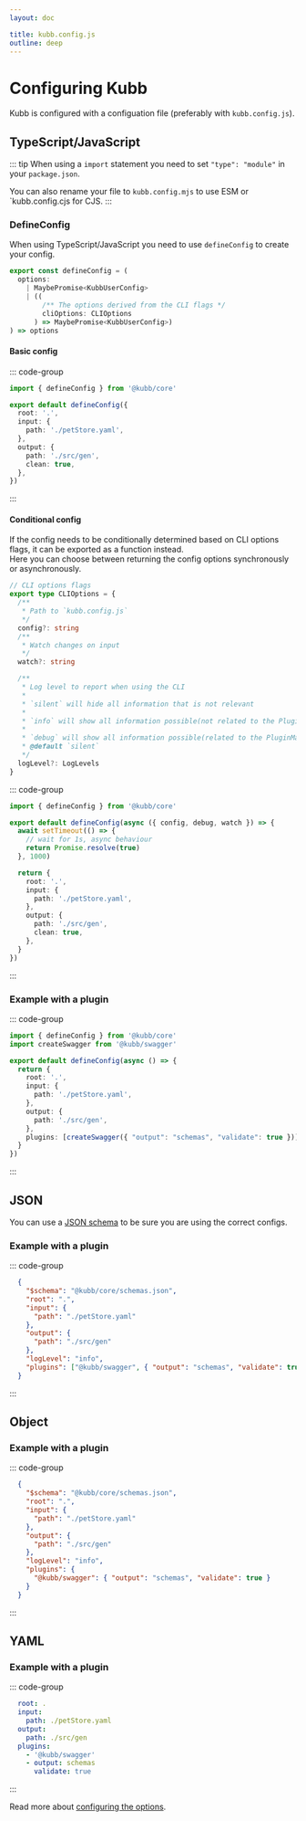 ```yaml
---
layout: doc

title: kubb.config.js
outline: deep
---
```


# Configuring Kubb
Kubb is configured with a configuation file (preferably with `kubb.config.js`).

## TypeScript/JavaScript

::: tip
When using a `import` statement you need to set `"type": "module"` in your `package.json`.

You can also rename your file to `kubb.config.mjs` to use ESM or `kubb.config.cjs for CJS.
:::

### DefineConfig

When using TypeScript/JavaScript you need to use `defineConfig` to create your config.

```typescript
export const defineConfig = (
  options:
    | MaybePromise<KubbUserConfig>
    | ((
        /** The options derived from the CLI flags */
        cliOptions: CLIOptions
      ) => MaybePromise<KubbUserConfig>)
) => options
```

#### Basic config

::: code-group

```typescript [kubb.config.js]
import { defineConfig } from '@kubb/core'

export default defineConfig({
  root: '.',
  input: {
    path: './petStore.yaml',
  },
  output: {
    path: './src/gen',
    clean: true,
  },
})
```

:::

#### Conditional config

If the config needs to be conditionally determined based on CLI options flags, it can be exported as a function instead.<br/>
Here you can choose between returning the config options synchronously or asynchronously.

``` typescript
// CLI options flags
export type CLIOptions = {
  /**
   * Path to `kubb.config.js`
   */
  config?: string
  /**
   * Watch changes on input
   */
  watch?: string

  /**
   * Log level to report when using the CLI
   *
   * `silent` will hide all information that is not relevant
   *
   * `info` will show all information possible(not related to the PluginManager)
   *
   * `debug` will show all information possible(related to the PluginManager), handy for seeing logs
   * @default `silent`
   */
  logLevel?: LogLevels
}
```

::: code-group

```typescript [kubb.config.js]
import { defineConfig } from '@kubb/core'

export default defineConfig(async ({ config, debug, watch }) => {
  await setTimeout(() => {
    // wait for 1s, async behaviour
    return Promise.resolve(true)
  }, 1000)

  return {
    root: '.',
    input: {
      path: './petStore.yaml',
    },
    output: {
      path: './src/gen',
      clean: true,
    },
  }
})
```
:::

### Example with a plugin

::: code-group

```typescript [kubb.config.js]
import { defineConfig } from '@kubb/core'
import createSwagger from '@kubb/swagger'

export default defineConfig(async () => {
  return {
    root: '.',
    input: {
      path: './petStore.yaml',
    },
    output: {
      path: './src/gen',
    },
    plugins: [createSwagger({ "output": "schemas", "validate": true })],
  }
})
```
:::

## JSON

You can use a [JSON schema](https://github.com/kubb-project/kubb/blob/main/packages/core/schema.json) to be sure you are using the correct configs.

### Example with a plugin

::: code-group

```json [kubb.json]
  {
    "$schema": "@kubb/core/schemas.json",
    "root": ".",
    "input": {
      "path": "./petStore.yaml"
    },
    "output": {
      "path": "./src/gen"
    },
    "logLevel": "info",
    "plugins": ["@kubb/swagger", { "output": "schemas", "validate": true }]
  } 
```
:::

## Object

### Example with a plugin

::: code-group

```json [kubb.json]
  {
    "$schema": "@kubb/core/schemas.json",
    "root": ".",
    "input": {
      "path": "./petStore.yaml"
    },
    "output": {
      "path": "./src/gen"
    },
    "logLevel": "info",
    "plugins": {
      "@kubb/swagger": { "output": "schemas", "validate": true }
    }
  } 
```
:::

## YAML

### Example with a plugin

::: code-group

```yaml [.kubbrc]
  root: .
  input:
    path: ./petStore.yaml
  output:
    path: ./src/gen
  plugins:
    - '@kubb/swagger'
    - output: schemas
      validate: true
```

:::

Read more about [configuring the options](/configuration/options).